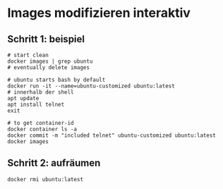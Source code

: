 # Images modifizieren interaktiv 

## Schritt 1: beispiel 

```
# start clean
docker images | grep ubuntu
# eventually delete images 

# ubuntu starts bash by default 
docker run -it --name=ubuntu-customized ubuntu:latest  
# innerhalb der shell
apt update
apt install telnet 
exit

# to get container-id 
docker container ls -a 
docker commit -m "included telnet" ubuntu-customized ubuntu:latest
docker images

```

## Schritt 2: aufräumen 

```
docker rmi ubuntu:latest 
```
